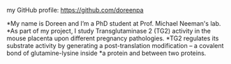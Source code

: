 my GitHub profile: https://github.com/doreenpa

*My name is Doreen and I’m a PhD student at Prof. Michael Neeman's lab.
*As part of my project, I study Transglutaminase 2 (TG2) activity in the mouse placenta upon different pregnancy pathologies.
*TG2 regulates its substrate activity by generating a post-translation modification – a covalent bond of glutamine-lysine inside *a protein and between two proteins.

